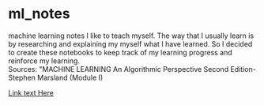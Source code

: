 # ml_notes
machine learning notes
I like to teach myself. The way that I usually learn is by researching and explaining my myself what I have learned. So I decided to create these notebooks to keep track of my learning progress and reinforce my learning.<br>
Sources:
"MACHINE LEARNING An Algorithmic Perspective Second Edition- Stephen Marsland (Module I)

[Link text Here](https://link-url-here.org)
